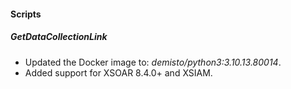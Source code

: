 
#### Scripts

##### GetDataCollectionLink
- Updated the Docker image to: *demisto/python3:3.10.13.80014*.
- Added support for XSOAR 8.4.0+ and XSIAM.
